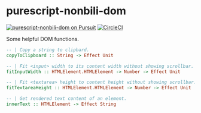 # purescript-nonbili-dom

[![purescript-nonbili-dom on Pursuit](https://pursuit.purescript.org/packages/purescript-nonbili-dom/badge)](https://pursuit.purescript.org/packages/purescript-nonbili-dom)
[![CircleCI](https://circleci.com/gh/nonbili/purescript-nonbili-dom.svg?style=svg)](https://circleci.com/gh/nonbili/purescript-nonbili-dom)

Some helpful DOM functions.

```purescript
-- | Copy a string to clipbard.
copyToClipboard :: String -> Effect Unit

-- | Fit <input> width to its content width without showing scrollbar.
fitInputWidth :: HTMLElement.HTMLElement -> Number -> Effect Unit

-- | Fit <textarea> height to content height without showing scrollbar.
fitTextareaHeight :: HTMLElement.HTMLElement -> Number -> Effect Unit

-- | Get rendered text content of an element.
innerText :: HTMLElement -> Effect String
```
